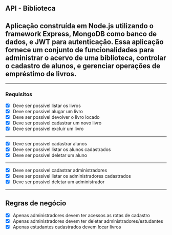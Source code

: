 ## API - Biblioteca

## Aplicação construída em Node.js utilizando o framework Express, MongoDB como banco de dados, e JWT para autenticação. Essa aplicação fornece um conjunto de funcionalidades para administrar o acervo de uma biblioteca, controlar o cadastro de alunos, e gerenciar operações de empréstimo de livros.

---

### Requisitos

- [x] Deve ser possível listar os livros
- [x] Deve ser possivel alugar um livro
- [x] Deve ser possivel devolver o livro locado
- [x] Deve ser possivel cadastrar um novo livro
- [x] Deve ser possivel excluir um livro

---

- [x] Deve ser possivel cadastrar alunos
- [x] Deve ser possivel listar os alunos cadastrados
- [x] Deve ser possivel deletar um aluno

---

- [x] Deve ser possivel cadastrar administradores
- [x] Deve ser possivel listar os administradores cadastrados
- [x] Deve ser possivel deletar um administrador

---

## Regras de negócio

- [x] Apenas administradores devem ter acessos as rotas de cadastro
- [x] Apenas administradores devem ter deletar administradores/estudantes
- [x] Apenas estudantes cadastrados devem locar livros
